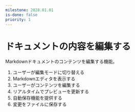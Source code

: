 ```yaml
---
milestone: 2028.01.01
is-done: false
priority: 1
---
```


# ドキュメントの内容を編集する

Markdownドキュメントのコンテンツを編集する機能。

1. ユーザーが編集モードに切り替える
2. Markdownエディタを表示する
3. ユーザーがコンテンツを編集する
4. リアルタイムでプレビューを更新する
5. 自動保存機能を提供する
6. 変更をファイルに保存する
